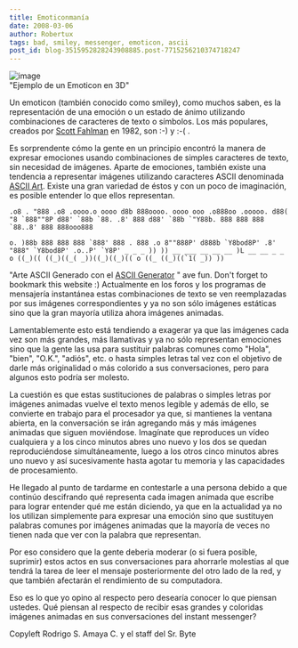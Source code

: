 ```yaml
---
title: Emoticonmanía
date: 2008-03-06
author: Robertux
tags: bad, smiley, messenger, emoticon, ascii
post_id: blog-3515952828243908885.post-7715256210374718247
---
```


![image](https://bp2.blogger.com/_jH77WNrMVRA/R87IF5MXVwI/AAAAAAAAAmM/iLCdmLtVWT0/s320/smiley.jpg)    
"Ejemplo de un Emoticon en
3D"

Un emoticon (también conocido como smiley), como muchos saben, es la representación de una emoción o un estado de ánimo utilizando combinaciones de caracteres de texto o símbolos. Los más populares, creados por [Scott Fahlman](https://en.wikipedia.org/wiki/Scott_Fahlman) en 1982, son :-) y :-( .

Es sorprendente cómo la gente en un principio encontró la manera de expresar emociones usando combinaciones de simples caracteres de texto, sin necesidad de imágenes. Aparte de emociones, también existe una tendencia a representar imágenes utilizando caracteres ASCII denominada [ASCII Art](https://en.wikipedia.org/wiki/ASCII_art). Existe una gran variedad de éstos y con un poco de imaginación, es posible entender lo que ellos representan.

```
.o8 . "888 .o8 .oooo.o oooo d8b 888oooo. oooo ooo .o888oo .ooooo. d88( "8 `888""8P d88' `88b `88. .8' 888 d88' `88b `"Y88b. 888 888 888 `88..8' 888 888ooo888

o. )88b 888 888 888 `888' 888 . 888 .o 8""888P' d888b `Y8bod8P' .8' "888" `Y8bod8P' .o..P' `Y8P' _ _ _ )) )) __ ___ __ __ __ )L __ __ _ _ o ((_)(( ((_)((_( _))((_)((_)(( o ((_ ((_)((`1( _)) ))

```
"Arte ASCII Generado con el [ASCII Generator](https://www.network-science.de/ascii/)
"
ave fun. Don't forget to bookmark this website :) Actualmente en los foros y los programas de mensajería instantánea estas combinaciones de texto se ven reemplazadas por sus imágenes correspondientes y ya no son sólo imágenes estáticas sino que la gran mayoría utiliza ahora imágenes animadas.

Lamentablemente esto está tendiendo a exagerar ya que las imágenes cada vez son más grandes, más llamativas y ya no sólo representan emociones sino que la gente las usa para sustituir palabras comunes como "Hola", "bien", "O.K.", "adiós", etc. o hasta simples letras tal vez con el objetivo de darle más originalidad o más colorido a sus conversaciones, pero para algunos esto podría ser molesto.

La cuestión es que estas sustituciones de palabras o simples letras por imágenes animadas vuelve el texto menos legible y además de ello, se convierte en trabajo para el procesador ya que, si mantienes la ventana abierta, en la conversación se irán agregando más y más imágenes animadas que siguen moviéndose. Imagínate que reproduces un vídeo cualquiera y a los cinco minutos abres uno nuevo y los dos se quedan reproduciéndose simultáneamente, luego a los otros cinco minutos abres uno nuevo y así sucesivamente hasta agotar tu memoria y las capacidades de procesamiento.

He llegado al punto de tardarme en contestarle a una persona debido a que continúo descifrando qué representa cada imagen animada que escribe para lograr entender qué me están diciendo, ya que en la actualidad ya no los utilizan simplemente para expresar una emoción sino que sustituyen palabras comunes por imágenes animadas que la mayoría de veces no tienen nada que ver con la palabra que representan.

Por eso considero que la gente deberia moderar (o si fuera posible, suprimir) estos actos en sus conversaciones para ahorrarle molestias al que tendrá la tarea de leer el mensaje posteriormente del otro lado de la red, y que también afectarán el rendimiento de su computadora.

Eso es lo que yo opino al respecto pero desearía conocer lo que piensan ustedes. Qué piensan al respecto de recibir esas grandes y coloridas imágenes animadas en sus conversaciones del instant messenger?

Copyleft Rodrigo S. Amaya C. y el staff del Sr. Byte